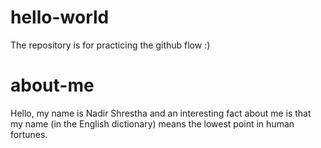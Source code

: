 # hello-world
The repository is for practicing the github flow :)
# about-me
Hello, my name is Nadir Shrestha and an interesting fact about me is that my name (in the English dictionary) means the lowest point in human fortunes.
